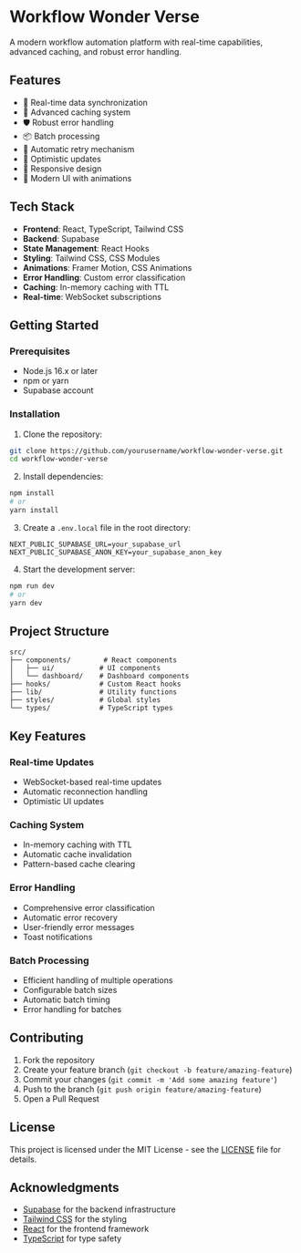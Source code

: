 # Workflow Wonder Verse

A modern workflow automation platform with real-time capabilities, advanced caching, and robust error handling.

## Features

- 🚀 Real-time data synchronization
- 🔄 Advanced caching system
- 🛡️ Robust error handling
- 📦 Batch processing
- 🔁 Automatic retry mechanism
- 🎯 Optimistic updates
- 📱 Responsive design
- 🎨 Modern UI with animations

## Tech Stack

- **Frontend**: React, TypeScript, Tailwind CSS
- **Backend**: Supabase
- **State Management**: React Hooks
- **Styling**: Tailwind CSS, CSS Modules
- **Animations**: Framer Motion, CSS Animations
- **Error Handling**: Custom error classification
- **Caching**: In-memory caching with TTL
- **Real-time**: WebSocket subscriptions

## Getting Started

### Prerequisites

- Node.js 16.x or later
- npm or yarn
- Supabase account

### Installation

1. Clone the repository:
```bash
git clone https://github.com/yourusername/workflow-wonder-verse.git
cd workflow-wonder-verse
```

2. Install dependencies:
```bash
npm install
# or
yarn install
```

3. Create a `.env.local` file in the root directory:
```env
NEXT_PUBLIC_SUPABASE_URL=your_supabase_url
NEXT_PUBLIC_SUPABASE_ANON_KEY=your_supabase_anon_key
```

4. Start the development server:
```bash
npm run dev
# or
yarn dev
```

## Project Structure

```
src/
├── components/        # React components
│   ├── ui/           # UI components
│   └── dashboard/    # Dashboard components
├── hooks/            # Custom React hooks
├── lib/              # Utility functions
├── styles/           # Global styles
└── types/            # TypeScript types
```

## Key Features

### Real-time Updates
- WebSocket-based real-time updates
- Automatic reconnection handling
- Optimistic UI updates

### Caching System
- In-memory caching with TTL
- Automatic cache invalidation
- Pattern-based cache clearing

### Error Handling
- Comprehensive error classification
- Automatic error recovery
- User-friendly error messages
- Toast notifications

### Batch Processing
- Efficient handling of multiple operations
- Configurable batch sizes
- Automatic batch timing
- Error handling for batches

## Contributing

1. Fork the repository
2. Create your feature branch (`git checkout -b feature/amazing-feature`)
3. Commit your changes (`git commit -m 'Add some amazing feature'`)
4. Push to the branch (`git push origin feature/amazing-feature`)
5. Open a Pull Request

## License

This project is licensed under the MIT License - see the [LICENSE](LICENSE) file for details.

## Acknowledgments

- [Supabase](https://supabase.io/) for the backend infrastructure
- [Tailwind CSS](https://tailwindcss.com/) for the styling
- [React](https://reactjs.org/) for the frontend framework
- [TypeScript](https://www.typescriptlang.org/) for type safety
